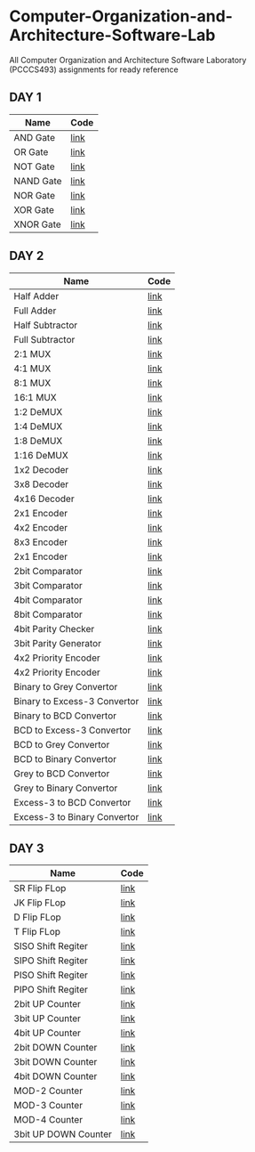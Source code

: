 # Computer-Organization-and-Architecture-Software-Lab
All Computer Organization and Architecture Software Laboratory (PCCCS493) assignments for ready reference

## DAY 1
| Name | Code | 
| -- | -- |
| AND Gate | [link](DAY1/and_gate.vhd) | 
| OR Gate | [link](DAY1/or_gate.vhd) | 
| NOT Gate | [link](DAY1/not_gate.vhd) | 
| NAND Gate | [link](DAY1/nand_gate.vhd) | 
| NOR Gate | [link](DAY1/nor_gate.vhd) | 
| XOR Gate | [link](DAY1/xor_gate.vhd) | 
| XNOR Gate | [link](DAY1/xnor_gate.vhd) | 

## DAY 2
| Name | Code | 
| -- | -- |
| Half Adder | [link](DAY2/half_adder.vhd) | 
| Full Adder | [link](DAY2/full_adder.vhd) | 
| Half Subtractor | [link](DAY2/half_subtractor.vhd) | 
| Full Subtractor | [link](DAY2/full_subtractor.vhd) | 
| 2:1 MUX | [link](DAY2/2_1_MUX.vhd) | 
| 4:1 MUX | [link](DAY2/4_1_MUX.vhd) | 
| 8:1 MUX | [link](DAY2/8_1_MUX.vhd) | 
| 16:1 MUX | [link](DAY2/16_1_MUX.vhd) | 
| 1:2 DeMUX | [link](DAY2/1_2_DeMUX.vhd) | 
| 1:4 DeMUX | [link](DAY2/1_4_DeMUX.vhd) | 
| 1:8 DeMUX | [link](DAY2/1_8_DeMUX.vhd) | 
| 1:16 DeMUX | [link](DAY2/1_16_DeMUX.vhd) | 
| 1x2 Decoder | [link](DAY2/1_2_Decoder.vhd) | 
| 3x8 Decoder | [link](DAY2/3_8_Decoder.vhd) | 
| 4x16 Decoder | [link](DAY2/4_16_Decoder.vhd) | 
| 2x1 Encoder | [link](DAY2/2_1_Encoder.vhd) | 
| 4x2 Encoder | [link](DAY2/4_2_Encoder.vhd) | 
| 8x3 Encoder | [link](DAY2/8_3_Encoder.vhd) | 
| 2x1 Encoder | [link](DAY2/16_4_Encoder.vhd) | 
| 2bit Comparator | [link](DAY2/2bit_com.vhd) | 
| 3bit Comparator | [link](DAY2/3bit_com.vhd) | 
| 4bit Comparator | [link](DAY2/4bit_com.vhd) | 
| 8bit Comparator | [link](DAY2/8bit_com.vhd) | 
| 4bit Parity Checker | [link](DAY2/par_check.vhd) | 
| 3bit Parity Generator | [link](DAY2/par_gen.vhd) | 
| 4x2 Priority Encoder | [link](DAY2/4_2_pri_encoder.vhd) | 
| 4x2 Priority Encoder | [link](DAY2/8_3_pri_encoder.vhd) | 
| Binary to Grey Convertor | [link](DAY2/bin2grey.vhd) | 
| Binary to Excess-3 Convertor | [link](DAY2/bin2xs3.vhd) | 
| Binary to BCD Convertor | [link](DAY2/bin2bcd.vhd) | 
| BCD to Excess-3 Convertor | [link](DAY2/bcd2xs3.vhd) | 
| BCD to Grey Convertor | [link](DAY2/bcd2grey.vhd) | 
| BCD to Binary Convertor | [link](DAY2/bcd2bin.vhd) | 
| Grey to BCD Convertor | [link](DAY2/grey2bcd.vhd) | 
| Grey to Binary Convertor | [link](DAY2/grey2bin.vhd) | 
| Excess-3 to BCD Convertor | [link](DAY2/xs32bcd.vhd) | 
| Excess-3 to Binary Convertor | [link](DAY2/xs32bin.vhd) | 

## DAY 3
| Name | Code | 
| -- | -- |
| SR Flip FLop | [link](DAY3/sr_ff.vhd) |
| JK Flip FLop | [link](DAY3/sr_ff.vhd) |
| D Flip FLop | [link](DAY3/d_ff.vhd) |
| T Flip FLop | [link](DAY3/t_ff.vhd) |
| SISO Shift Regiter | [link](DAY3/siso_reg.vhd) |
| SIPO Shift Regiter | [link](DAY3/sipo_reg.vhd) |
| PISO Shift Regiter | [link](DAY3/piso_reg.vhd) |
| PIPO Shift Regiter | [link](DAY3/pipo_reg.vhd) |
| 2bit UP Counter | [link](DAY3/2up_count.vhd) |
| 3bit UP Counter | [link](DAY3/3up_count.vhd) |
| 4bit UP Counter | [link](DAY3/4up_count.vhd) |
| 2bit DOWN Counter | [link](DAY3/2down_count.vhd) |
| 3bit DOWN Counter | [link](DAY3/3down_count.vhd) |
| 4bit DOWN Counter | [link](DAY3/4down_count.vhd) |
| MOD-2 Counter | [link](DAY3/mod2_count.vhd) |
| MOD-3 Counter | [link](DAY3/mod3_count.vhd) |
| MOD-4 Counter | [link](DAY3/mod3_count.vhd) |
| 3bit UP DOWN Counter | [link](DAY3/3updown_count.vhd) |
